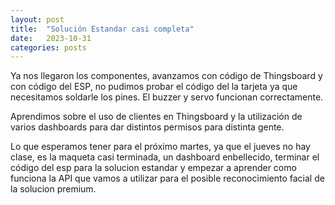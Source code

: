 ```yaml
---
layout: post
title:  "Solución Estandar casi completa"
date:   2023-10-31 
categories: posts
---
```


Ya nos llegaron los componentes, avanzamos con código de Thingsboard y con código del ESP, no pudimos probar el código del la tarjeta
ya que necesitamos soldarle los pines. El buzzer y servo funcionan correctamente.

Aprendimos sobre el uso de clientes en Thingsboard y la utilización de varios dashboards para dar distintos permisos para distinta gente.

Lo que esperamos tener para el próximo martes, ya que el jueves no hay clase, es la maqueta casi terminada, un dashboard enbellecido,
terminar el código del esp para la solucion estandar y empezar a aprender como funciona la API que vamos a utilizar para el posible
reconocimiento facial de la solucion premium.
